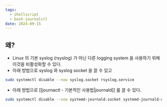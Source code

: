 ```yaml
---
tags:
  - shellscript
  - bash-journalctl
date: 2024-09-15
---
```

## 왜?

- Linux 의 기본 syslog (rsyslog) 가 아닌 다른 logging system 을 사용하기 위해 이것을 비활성화할 수 있다.
- 아래 방법으로 syslog 와 syslog socket 을 끌 수 있고

```bash
sudo systemctl disable --now syslog.socket rsyslog.service
```

- 아래 방법으로 [[journactl - 기본적인 사용법|journald]] 를 끌 수 있다.

```bash
sudo systemctl disable --now systemd-journald.socket systemd-journald-dev-log.socket systemd-journald.service
```